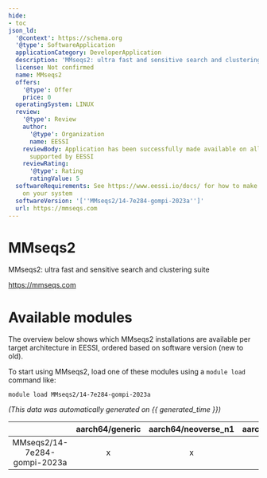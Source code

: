 ```yaml
---
hide:
- toc
json_ld:
  '@context': https://schema.org
  '@type': SoftwareApplication
  applicationCategory: DeveloperApplication
  description: 'MMseqs2: ultra fast and sensitive search and clustering suite'
  license: Not confirmed
  name: MMseqs2
  offers:
    '@type': Offer
    price: 0
  operatingSystem: LINUX
  review:
    '@type': Review
    author:
      '@type': Organization
      name: EESSI
    reviewBody: Application has been successfully made available on all architectures
      supported by EESSI
    reviewRating:
      '@type': Rating
      ratingValue: 5
  softwareRequirements: See https://www.eessi.io/docs/ for how to make EESSI available
    on your system
  softwareVersion: '[''MMseqs2/14-7e284-gompi-2023a'']'
  url: https://mmseqs.com
---
```


MMseqs2
=======


MMseqs2: ultra fast and sensitive search and clustering suite

https://mmseqs.com
# Available modules


The overview below shows which MMseqs2 installations are available per target architecture in EESSI, ordered based on software version (new to old).

To start using MMseqs2, load one of these modules using a `module load` command like:

```shell
module load MMseqs2/14-7e284-gompi-2023a
```

*(This data was automatically generated on {{ generated_time }})*  

| |aarch64/generic|aarch64/neoverse_n1|aarch64/neoverse_v1|aarch64/nvidia|x86_64/generic|x86_64/amd/zen2|x86_64/amd/zen3|x86_64/amd/zen4|x86_64/intel/haswell|x86_64/intel/sapphirerapids|x86_64/intel/skylake_avx512|aarch64/nvidia/grace|
| :---: | :---: | :---: | :---: | :---: | :---: | :---: | :---: | :---: | :---: | :---: | :---: | :---: |
|MMseqs2/14-7e284-gompi-2023a|x|x|x|-|x|x|x|x|x|x|x|x|
